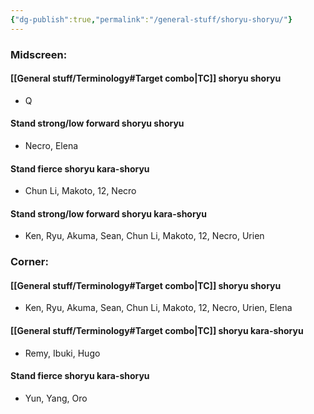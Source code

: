 ```yaml
---
{"dg-publish":true,"permalink":"/general-stuff/shoryu-shoryu/"}
---
```


### Midscreen: 
#### [[General stuff/Terminology#Target combo\|TC]] shoryu shoryu 
- Q
#### Stand strong/low forward shoryu shoryu 
- Necro, Elena 
#### Stand fierce shoryu kara-shoryu
- Chun Li, Makoto, 12, Necro 
#### Stand strong/low forward shoryu kara-shoryu
- Ken, Ryu, Akuma, Sean, Chun Li, Makoto, 12, Necro, Urien  

### Corner: 
#### [[General stuff/Terminology#Target combo\|TC]] shoryu shoryu 
- Ken, Ryu, Akuma, Sean, Chun Li, Makoto, 12, Necro, Urien, Elena 
#### [[General stuff/Terminology#Target combo\|TC]] shoryu kara-shoryu 
- Remy, Ibuki, Hugo 
#### Stand fierce shoryu kara-shoryu 
- Yun, Yang, Oro